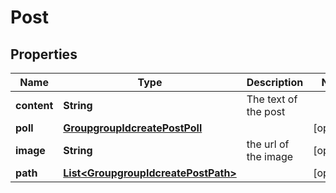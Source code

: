 
# Post

## Properties
Name | Type | Description | Notes
------------ | ------------- | ------------- | -------------
**content** | **String** | The text of the post | 
**poll** | [**GroupgroupIdcreatePostPoll**](GroupgroupIdcreatePostPoll.md) |  |  [optional]
**image** | **String** | the url of the image |  [optional]
**path** | [**List&lt;GroupgroupIdcreatePostPath&gt;**](GroupgroupIdcreatePostPath.md) |  |  [optional]



